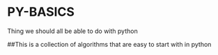 # PY-BASICS
Thing we should all be able to do with python

##This is  a collection  of algorithms that are easy to start with in python
